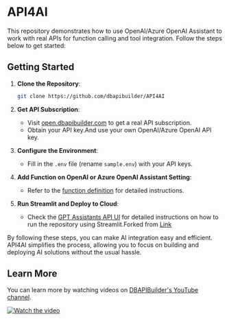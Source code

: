 # API4AI

This repository demonstrates how to use OpenAI/Azure OpenAI Assistant to work with real APIs for function calling and tool integration. Follow the steps below to get started:

## Getting Started

1. **Clone the Repository**:
	```bash
    git clone https://github.com/dbapibuilder/API4AI
    ```

2. **Get API Subscription**:
    - Visit [open.dbapibuilder.com](https://open.dbapibuilder.com) to get a real API subscription.
    - Obtain your API key.And use your own OpenAI/Azure OpenAI API key.

3. **Configure the Environment**:
    - Fill in the `.env` file (rename `sample.env`) with your API keys.

4. **Add Function on OpenAI or Azure OpenAI Assistant Setting**:
    - Refer to the [function definition](https://github.com/dbapibuilder/API4AI/tree/main/function%20definition) for detailed instructions.

5. **Run Streamlit and Deploy to Cloud**:
    - Check the [GPT Assistants API UI](https://github.com/dbapibuilder/API4AI/blob/main/gpt-assistants-api-ui.md) for detailed instructions on how to run the repository using Streamlit.Forked from [Link](https://github.com/ryo-ma/gpt-assistants-api-ui)

By following these steps, you can make AI integration easy and efficient. API4AI simplifies the process, allowing you to focus on building and deploying AI solutions without the usual hassle.

## Learn More

You can learn more by watching videos on [DBAPIBuilder's YouTube channel](https://www.youtube.com/@DBAPIBuilder).

[![Watch the video](https://img.youtube.com/vi/0l1jhso_qmc/0.jpg)](https://www.youtube.com/embed/0l1jhso_qmc?autoplay=1)